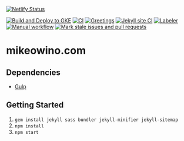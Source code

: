 [![Netlify Status](https://api.netlify.com/api/v1/badges/46c556ba-b160-4f15-91cf-d4cc785b7942/deploy-status)](https://app.netlify.com/sites/mikeowinosite/deploys)


[![Build and Deploy to GKE](https://github.com/MikeOwino/MikeOwino.github.io/actions/workflows/google.yml/badge.svg)](https://github.com/MikeOwino/MikeOwino.github.io/actions/workflows/google.yml)
[![CI](https://github.com/MikeOwino/MikeOwino.github.io/actions/workflows/blank.yml/badge.svg)](https://github.com/MikeOwino/MikeOwino.github.io/actions/workflows/blank.yml)
[![Greetings](https://github.com/MikeOwino/MikeOwino.github.io/actions/workflows/greetings.yml/badge.svg)](https://github.com/MikeOwino/MikeOwino.github.io/actions/workflows/greetings.yml)
[![Jekyll site CI](https://github.com/MikeOwino/MikeOwino.github.io/actions/workflows/jekyll.yml/badge.svg)](https://github.com/MikeOwino/MikeOwino.github.io/actions/workflows/jekyll.yml)
[![Labeler](https://github.com/MikeOwino/MikeOwino.github.io/actions/workflows/label.yml/badge.svg)](https://github.com/MikeOwino/MikeOwino.github.io/actions/workflows/label.yml)
[![Manual workflow](https://github.com/MikeOwino/MikeOwino.github.io/actions/workflows/manual.yml/badge.svg)](https://github.com/MikeOwino/MikeOwino.github.io/actions/workflows/manual.yml)
[![Mark stale issues and pull requests](https://github.com/MikeOwino/MikeOwino.github.io/actions/workflows/stale.yml/badge.svg)](https://github.com/MikeOwino/MikeOwino.github.io/actions/workflows/stale.yml)
# mikeowino.com

## Dependencies

- [Gulp](https://gulpjs.com/)


## Getting Started

1.  `gem install jekyll sass bundler jekyll-minifier jekyll-sitemap`
2.  `npm install`
3.  `npm start`

